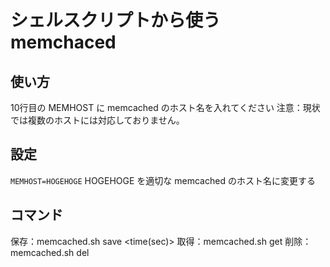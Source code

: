 シェルスクリプトから使う memchaced
===============

## 使い方
10行目の MEMHOST に memcached のホスト名を入れてください 
注意：現状では複数のホストには対応しておりません。 

## 設定
`MEMHOST=HOGEHOGE`
HOGEHOGE を適切な memcached のホスト名に変更する

## コマンド
保存：memcached.sh save <key> <val> <time(sec)>
取得：memcached.sh get  <key>
削除：memcached.sh del  <key>

